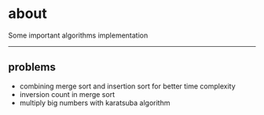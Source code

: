 # about
Some important algorithms implementation

------

## problems
- combining merge sort and insertion sort for better time complexity
- inversion count in merge sort
- multiply big numbers with karatsuba algorithm
